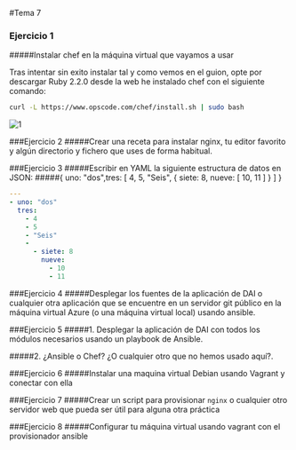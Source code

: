 #Tema 7
### Ejercicio 1
#####Instalar chef en la máquina virtual que vayamos a usar

Tras intentar sin exito instalar tal y como vemos en el guion, opte por descargar Ruby 2.2.0 desde la web he instalado chef con el siguiente comando:
```bash
curl -L https://www.opscode.com/chef/install.sh | sudo bash
```
![1](https://github.com/JavideBaza/GII-2014/blob/master/ejercicios/JavierArandaIzquierdo/Capturas/tema7-1.png)


###Ejercicio 2
#####Crear una receta para instalar nginx, tu editor favorito y algún directorio y fichero que uses de forma habitual.

###Ejercicio 3
#####Escribir en YAML la siguiente estructura de datos en JSON:
#####{ uno: "dos",tres: [ 4, 5, "Seis", { siete: 8, nueve: [ 10, 11 ] } ] }
```yaml
---
- uno: "dos"
  tres:
    - 4
    - 5
    - "Seis"
    -
      - siete: 8
        nueve:
          - 10
          - 11
```

###Ejercicio 4
#####Desplegar los fuentes de la aplicación de DAI o cualquier otra aplicación que se encuentre en un servidor git público en la máquina virtual Azure (o una máquina virtual local) usando ansible.

###Ejercicio 5
#####1. Desplegar la aplicación de DAI con todos los módulos necesarios usando un playbook de Ansible.

#####2. ¿Ansible o Chef? ¿O cualquier otro que no hemos usado aquí?.

###Ejercicio 6
#####Instalar una maquina virtual Debian usando Vagrant y conectar con ella

###Ejercicio 7
#####Crear un script para provisionar `nginx` o cualquier otro servidor web que pueda ser útil para alguna otra práctica

###Ejercicio 8
#####Configurar tu máquina virtual usando vagrant con el provisionador ansible
	